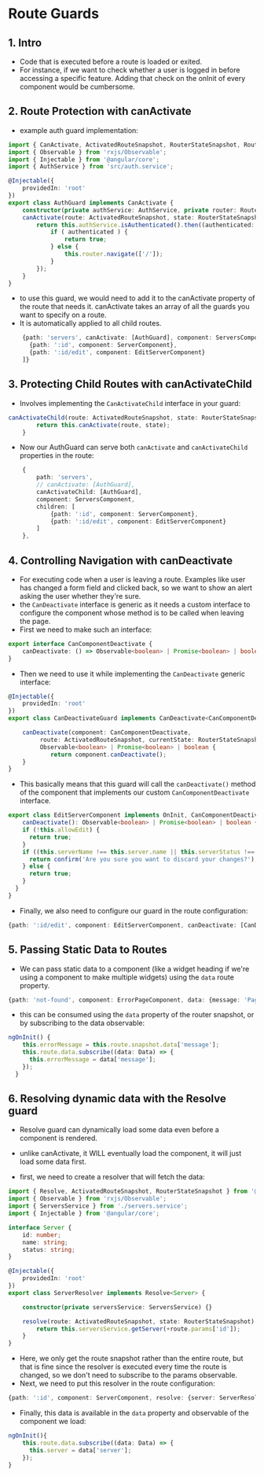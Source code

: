 # Route Guards

## 1. Intro

- Code that is executed before a route is loaded or exited.
- For instance, if we want to check whether a user is logged in before accessing a specific feature. Adding that check on the onInit of every component would be cumbersome.

## 2. Route Protection with canActivate

- example auth guard implementation:

```ts
import { CanActivate, ActivatedRouteSnapshot, RouterStateSnapshot, Router } from '@angular/router';
import { Observable } from 'rxjs/Observable';
import { Injectable } from '@angular/core';
import { AuthService } from 'src/auth.service';

@Injectable({
    providedIn: 'root'
})
export class AuthGuard implements CanActivate {
    constructor(private authService: AuthService, private router: Router) {}
    canActivate(route: ActivatedRouteSnapshot, state: RouterStateSnapshot): Observable<boolean> | Promise<boolean> | boolean {
        return this.authService.isAuthenticated().then((authenticated: boolean) => {
            if ( authenticated ) {
                return true;
            } else {
                this.router.navigate(['/']);
            }
        });
    }
}
```

- to use this guard, we would need to add it to the canActivate property of the route that needs it. canActivate takes an array of all the guards you want to specify on a route.
- It is automatically applied to all child routes.
```ts
    {path: 'servers', canActivate: [AuthGuard], component: ServersComponent, children: [
      {path: ':id', component: ServerComponent},
      {path: ':id/edit', component: EditServerComponent}
    ]}
```

## 3. Protecting Child Routes with canActivateChild

- Involves implementing the `CanActivateChild` interface in your guard:

```ts
canActivateChild(route: ActivatedRouteSnapshot, state: RouterStateSnapshot): Observable<boolean> | Promise<boolean> | boolean {
        return this.canActivate(route, state);
    }
```

- Now our AuthGuard can serve both `canActivate` and `canActivateChild` properties in the route:

```ts
    {
        path: 'servers',
        // canActivate: [AuthGuard],
        canActivateChild: [AuthGuard],
        component: ServersComponent,
        children: [
            {path: ':id', component: ServerComponent},
            {path: ':id/edit', component: EditServerComponent}
        ]
    },
```

## 4. Controlling Navigation with canDeactivate

- For executing code when a user is leaving a route. Examples like user has changed a form field and clicked back, so we want to show an alert asking the user whether they're sure.
- the `CanDeactivate` interface is generic as it needs a custom interface to configure the component whose method is to be called when leaving the page.
- First we need to make such an interface:

```ts
export interface CanComponentDeactivate {
    canDeactivate: () => Observable<boolean> | Promise<boolean> | boolean;
}
```
- Then we need to use it while implementing the `CanDeactivate` generic interface:
```ts
@Injectable({
    providedIn: 'root'
})
export class CanDeactivateGuard implements CanDeactivate<CanComponentDeactivate> {

    canDeactivate(component: CanComponentDeactivate,
         route: ActivatedRouteSnapshot, currentState: RouterStateSnapshot, nextState?: RouterStateSnapshot):
         Observable<boolean> | Promise<boolean> | boolean {
            return component.canDeactivate();
    }
}
```
- This basically means that this guard will call the `canDeactivate()` method of the component that implements our custom `CanComponentDeactivate` interface.
```ts
export class EditServerComponent implements OnInit, CanComponentDeactivate {
    canDeactivate(): Observable<boolean> | Promise<boolean> | boolean {
    if (!this.allowEdit) {
      return true;
    }
    if ((this.serverName !== this.server.name || this.serverStatus !== this.server.status) && !this.changesSaved) {
      return confirm('Are you sure you want to discard your changes?');
    } else {
      return true;
    }
  }
}
```
- Finally, we also need to configure our guard in the route configuration:
```ts
{path: ':id/edit', component: EditServerComponent, canDeactivate: [CanDeactivateGuard]}
```

## 5. Passing Static Data to Routes

- We can pass static data to a component (like a widget heading if we're using a component to make multiple widgets) using the `data` route property.
```ts
{path: 'not-found', component: ErrorPageComponent, data: {message: 'Page not Found!'}},
```

- this can be consumed using the `data` property of the router snapshot, or by subscribing to the data observable:

```ts
ngOnInit() {
    this.errorMessage = this.route.snapshot.data['message'];
    this.route.data.subscribe((data: Data) => {
      this.errorMessage = data['message'];
    });
  }
```

## 6. Resolving dynamic data with the Resolve guard

- Resolve guard can dynamically load some data even before a component is rendered.
- unlike canActivate, it WILL eventually load the component, it will just load some data first.

- first, we need to create a resolver that will fetch the data:
```ts
import { Resolve, ActivatedRouteSnapshot, RouterStateSnapshot } from '@angular/router';
import { Observable } from 'rxjs/Observable';
import { ServersService } from './servers.service';
import { Injectable } from '@angular/core';

interface Server {
    id: number;
    name: string;
    status: string;
}

@Injectable({
    providedIn: 'root'
})
export class ServerResolver implements Resolve<Server> {

    constructor(private serversService: ServersService) {}

    resolve(route: ActivatedRouteSnapshot, state: RouterStateSnapshot): Observable<Server> | Promise<Server> | Server {
        return this.serversService.getServer(+route.params['id']);
    }
}
```
- Here, we only get the route snapshot rather than the entire route, but that is fine since the resolver is executed every time the route is changed, so we don't need to subscribe to the params observable.
- Next, we need to put this resolver in the route configuration:
```ts
{path: ':id', component: ServerComponent, resolve: {server: ServerResolver}},
```
- Finally, this data is available in the `data` property and observable of the component we load:
```ts
ngOnInit(){
    this.route.data.subscribe((data: Data) => {
      this.server = data['server'];
    });
}
```
